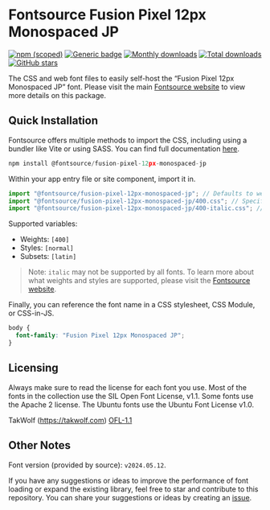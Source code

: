 # Fontsource Fusion Pixel 12px Monospaced JP

[![npm (scoped)](https://img.shields.io/npm/v/@fontsource/fusion-pixel-12px-monospaced-jp?color=brightgreen)](https://www.npmjs.com/package/@fontsource/fusion-pixel-12px-monospaced-jp) [![Generic badge](https://img.shields.io/badge/fontsource-passing-brightgreen)](https://github.com/fontsource/fontsource) [![Monthly downloads](https://badgen.net/npm/dm/@fontsource/fusion-pixel-12px-monospaced-jp)](https://github.com/fontsource/fontsource) [![Total downloads](https://badgen.net/npm/dt/@fontsource/fusion-pixel-12px-monospaced-jp)](https://github.com/fontsource/fontsource) [![GitHub stars](https://img.shields.io/github/stars/fontsource/fontsource.svg?style=social&label=Star)](https://github.com/fontsource/fontsource/stargazers)

The CSS and web font files to easily self-host the “Fusion Pixel 12px Monospaced JP” font. Please visit the main [Fontsource website](https://fontsource.org/fonts/fusion-pixel-12px-monospaced-jp) to view more details on this package.

## Quick Installation

Fontsource offers multiple methods to import the CSS, including using a bundler like Vite or using SASS. You can find full documentation [here](https://fontsource.org/docs/getting-started/introduction).

```javascript
npm install @fontsource/fusion-pixel-12px-monospaced-jp
```

Within your app entry file or site component, import it in.

```javascript
import "@fontsource/fusion-pixel-12px-monospaced-jp"; // Defaults to weight 400
import "@fontsource/fusion-pixel-12px-monospaced-jp/400.css"; // Specify weight
import "@fontsource/fusion-pixel-12px-monospaced-jp/400-italic.css"; // Specify weight and style
```

Supported variables:
- Weights: `[400]`
- Styles: `[normal]`
- Subsets: `[latin]`

> Note: `italic` may not be supported by all fonts. To learn more about what weights and styles are supported, please visit the [Fontsource website](https://fontsource.org/fonts/fusion-pixel-12px-monospaced-jp).

Finally, you can reference the font name in a CSS stylesheet, CSS Module, or CSS-in-JS.

```css
body {
  font-family: "Fusion Pixel 12px Monospaced JP";
}
```

## Licensing
Always make sure to read the license for each font you use. Most of the fonts in the collection use the SIL Open Font License, v1.1. Some fonts use the Apache 2 license. The Ubuntu fonts use the Ubuntu Font License v1.0.

TakWolf (https://takwolf.com)
[OFL-1.1](https://raw.githubusercontent.com/TakWolf/fusion-pixel-font/master/LICENSE-OFL)

## Other Notes
Font version (provided by source): `v2024.05.12`.

If you have any suggestions or ideas to improve the performance of font loading or expand the existing library, feel free to star and contribute to this repository. You can share your suggestions or ideas by creating an [issue](https://github.com/fontsource/fontsource/issues).